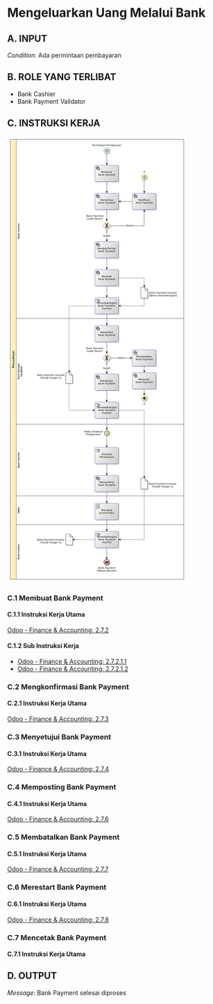 # Mengeluarkan Uang Melalui Bank

## <a name="input">A. INPUT</a>

*Condition*: Ada permintaan pembayaran

## <a name="role">B. ROLE YANG TERLIBAT</a>

* Bank Cashier
* Bank Payment Validator

## <a name="instruksi">C. INSTRUKSI KERJA</a>

![](../img/pengeluaran-bank.png)

### C.1 Membuat Bank Payment

#### C.1.1 Instruksi Kerja Utama

[Odoo - Finance & Accounting: 2.7.2](https://open-synergy.github.io/mdbook-fa/transaksi/bank-payment/membuat.html)

#### C.1.2 Sub Instruksi Kerja

* [Odoo - Finance & Accounting: 2.7.2.1.1](https://open-synergy.github.io/mdbook-fa/transaksi/bank-payment/membuat-detail-import.html)
* [Odoo - Finance & Accounting: 2.7.2.1.2](https://open-synergy.github.io/mdbook-fa/transaksi/bank-payment/membuat-detail-manual.html)

### C.2 Mengkonfirmasi Bank Payment

#### C.2.1 Instruksi Kerja Utama

[Odoo - Finance & Accounting: 2.7.3](https://open-synergy.github.io/mdbook-fa/transaksi/bank-payment/konfirmasi.html)

### C.3 Menyetujui Bank Payment

#### C.3.1 Instruksi Kerja Utama

[Odoo - Finance & Accounting: 2.7.4](https://open-synergy.github.io/mdbook-fa/transaksi/bank-payment/approve.html)

### C.4 Memposting Bank Payment

#### C.4.1 Instruksi Kerja Utama

[Odoo - Finance & Accounting: 2.7.6](https://open-synergy.github.io/mdbook-fa/transaksi/bank-payment/post.html)

### C.5 Membatalkan Bank Payment

#### C.5.1 Instruksi Kerja Utama

[Odoo - Finance & Accounting: 2.7.7](https://open-synergy.github.io/mdbook-fa/transaksi/bank-payment/batal.html)

### C.6 Merestart Bank Payment

#### C.6.1 Instruksi Kerja Utama

[Odoo - Finance & Accounting: 2.7.8](https://open-synergy.github.io/mdbook-fa/transaksi/bank-payment/restart.html)

### C.7 Mencetak Bank Payment

#### C.7.1 Instruksi Kerja Utama

## <a name="output">D. OUTPUT</output>

*Message*: Bank Payment selesai diproses
